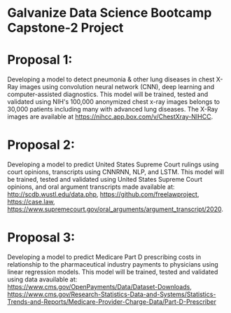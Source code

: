 # Galvanize Data Science Bootcamp Capstone-2 Project 

# Proposal 1: 
Developing a model to detect pneumonia & other lung diseases  in chest X-Ray images using convolution neural network (CNN), deep learning and computer-assisted diagnostics. This model will be trained, tested and validated using NIH's 100,000 anonymized chest x-ray images belongs to 30,000 patients including many with advanced lung diseases. The X-Ray images are available at https://nihcc.app.box.com/v/ChestXray-NIHCC.


# Proposal 2: 
Developing a model to predict United States Supreme Court rulings using court opinions, transcripts using CNNRNN, NLP, and LSTM. This model will be trained, tested and validated using United States Supreme Court opinions, and oral argument transcripts made available at: http://scdb.wustl.edu/data.php, https://github.com/freelawproject, https://case.law, https://www.supremecourt.gov/oral_arguments/argument_transcript/2020. 


# Proposal 3:
Developing a model to predict Medicare Part D prescribing costs in relationship to the pharmaceutical industry payments to physicians using linear regression models. This model will be trained, tested and validated using data avauilable at: https://www.cms.gov/OpenPayments/Data/Dataset-Downloads, https://www.cms.gov/Research-Statistics-Data-and-Systems/Statistics-Trends-and-Reports/Medicare-Provider-Charge-Data/Part-D-Prescriber
